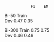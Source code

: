                 F1    EM
Bi-50   Train  
        Dev    0.47  0.35

Bi-300  Train  0.75  0.75  
        Dev    0.46  0.46


